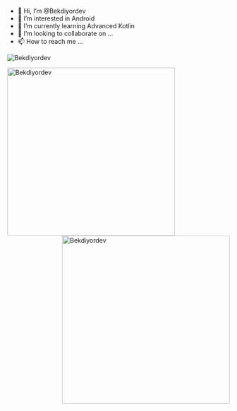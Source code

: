 - 👋 Hi, I’m @Bekdiyordev
- 👀 I’m interested in Android
- 🌱 I’m currently learning Advanced Kotlin
- 💞️ I’m looking to collaborate on ...
- 📫 How to reach me ...

<p align="left"> <img src="https://komarev.com/ghpvc/?username=Bekdiyordev&label=Profile%20views&color=009518&style=flat" alt="Bekdiyordev" /> </p>

<img width="380" align="left" src="https://github-readme-stats.vercel.app/api?username=Bekdiyordev&theme=github_dark&show_icons=true&locale=en" alt="Bekdiyordev" />
<img width="380" align="right" src="https://github-readme-streak-stats.herokuapp.com?user=Bekdiyordev&theme=github_dark&show_icons=true&hide_border=false" alt="Bekdiyordev" />


